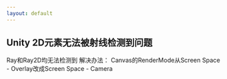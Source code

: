 ```yaml
---
layout: default
--- 
```


##
## Unity 2D元素无法被射线检测到问题

Ray和Ray2D均无法检测到
解决办法：
Canvas的RenderMode从Screen Space - Overlay改成Screen Space - Camera